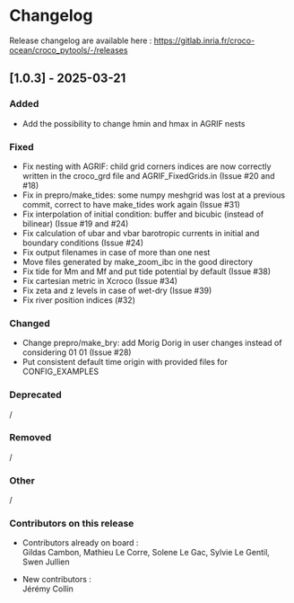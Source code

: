 # Changelog

Release changelog are available here :
https://gitlab.inria.fr/croco-ocean/croco_pytools/-/releases

## [1.0.3] - 2025-03-21

### Added

- Add the possibility to change hmin and hmax in AGRIF nests

### Fixed

- Fix nesting with AGRIF: child grid corners indices are now correctly written in
  the croco_grd file and AGRIF_FixedGrids.in (Issue #20 and #18)
- Fix in prepro/make_tides: some numpy meshgrid was lost at a previous commit, correct
  to have make_tides work again (Issue #31)
- Fix interpolation of initial condition: buffer and bicubic (instead of bilinear)
  (Issue #19 and #24)
- Fix calculation of ubar and vbar barotropic currents in initial and boundary conditions (Issue #24)
- Fix output filenames in case of more than one nest
- Move files generated by make_zoom_ibc in the good directory
- Fix tide for Mm and Mf and put tide potential by default (Issue #38)
- Fix cartesian metric in Xcroco (Issue #34)
- Fix zeta and z levels in case of wet-dry (Issue #39)
- Fix river position indices (#32)

### Changed

- Change prepro/make_bry: add Morig Dorig in user changes instead of considering 01 01
  (Issue #28)
- Put consistent default time origin with provided files for CONFIG_EXAMPLES

### Deprecated

/

### Removed

/

### Other

/

### Contributors on this release

- Contributors already on board :  
  Gildas Cambon, Mathieu Le Corre, Solene Le Gac, Sylvie Le Gentil, Swen Jullien

- New contributors :   
  Jérémy Collin
